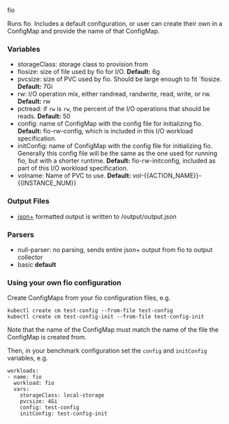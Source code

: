 fio

Runs fio.  Includes a default configuration, or user can create their own
in a ConfigMap and provide the name of that ConfigMap.

### Variables

* storageClass: storage class to provision from
* fiosize: size of file used by fio for I/O.  **Default:** 6g
* pvcsize: size of PVC used by fio.  Should be large enough to fit `fiosize.
  **Default:** 7Gi
* rw: I/O operation mix, either randread, randwrite, read, write, or rw.
  **Default:** rw
* pctread: if `rw` is `rw`, the percent of the I/O operations that should be
  reads.  **Default:** 50
* config: name of ConfigMap with the config file for initializing fio.
  **Default:** fio-rw-config, which is included in this I/O workload
  specification.
* initConfig: name of ConfigMap with the config file for initializing fio.
  Generally this config file will be the same as the one used for running fio,
  but with a shorter runtime.  **Default:** fio-rw-initconfig, included as part
  of this I/O workload specification.
* volname: Name of PVC to use. **Default:**
  vol-{{ACTION\_NAME}}-{{INSTANCE\_NUM}}

### Output Files

* [json+](https://fio.readthedocs.io/en/latest/fio_doc.html#id2) formatted
  output is written to /output/output.json

### Parsers

* null-parser: no parsing, sends entire json+ output from fio to output
  collector
* basic **default**

### Using your own fio configuration

Create ConfigMaps from your fio configuration files, e.g.
```
kubectl create cm test-config --from-file test-config
kubectl create cm test-config-init --from-file test-config-init
```

Note that the name of the ConfigMap must match the name of the file the
ConfigMap is created from.

Then, in your benchmark configuration set the `config` and `initConfig`
variables, e.g.

```
workloads:
- name: fio
  workload: fio
  vars:
    storageClass: local-storage
    pvcsize: 4Gi
    config: test-config
    initConfig: test-config-init
```
